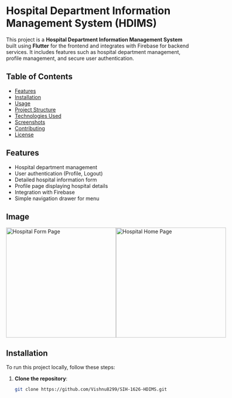 # Hospital Department Information Management System (HDIMS)

This project is a **Hospital Department Information Management System** built using **Flutter** for the frontend and integrates with Firebase for backend services. It includes features such as hospital department management, profile management, and secure user authentication.

## Table of Contents

- [Features](#features)
- [Installation](#installation)
- [Usage](#usage)
- [Project Structure](#project-structure)
- [Technologies Used](#technologies-used)
- [Screenshots](#screenshots)
- [Contributing](#contributing)
- [License](#license)

## Features

- Hospital department management
- User authentication (Profile, Logout)
- Detailed hospital information form
- Profile page displaying hospital details
- Integration with Firebase
- Simple navigation drawer for menu
## Image
<div style="display: flex; justify-content: space-around;">
  <img src="assets/logo" width="300" alt="Hospital Form Page">
  <img src="assets/images/" width="300" alt="Hospital Home Page">
</div>

## Installation

To run this project locally, follow these steps:

1. **Clone the repository**:
   ```bash
   git clone https://github.com/Vishnu8299/SIH-1626-HDIMS.git
